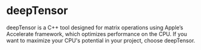 # deepTensor

deepTensor is a C++ tool designed for matrix operations using Apple’s Accelerate framework, which optimizes performance on the CPU. If you want to maximize your CPU's potential in your project, choose deepTensor.









